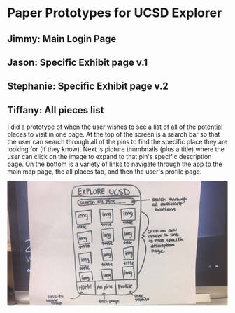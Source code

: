 <h1> Paper Prototypes for UCSD Explorer </h1>

<h2> Jimmy: Main Login Page </h2>

<h2> Jason: Specific Exhibit page v.1 </h2>

<h2> Stephanie: Specific Exhibit page v.2 </h2>

<h2> Tiffany: All pieces list </h2>
<p> I did a prototype of when the user wishes to see a list of all of the potential places to visit in one page. At the top of the screen is a search bar so that the user can search through all of the pins to find the specific place they are looking for (if they know). Next is picture thumbnails (plus a title) where the user can click on the image to expand to that pin's specific description page. On the bottom is a variety of links to navigate through the app to the main map page, the all places tab, and then the user's profile page. </p>

![alt text][tiff_prop]


[tiff_prop]: images/tiff_prototype.jpg "Tiffany's prototype" 